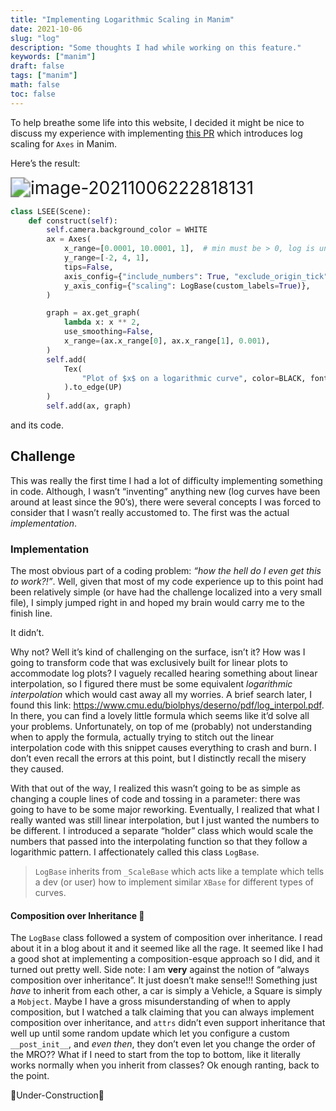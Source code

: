 ```yaml
---
title: "Implementing Logarithmic Scaling in Manim"
date: 2021-10-06
slug: "log"
description: "Some thoughts I had while working on this feature."
keywords: ["manim"]
draft: false
tags: ["manim"]
math: false
toc: false
---
```


 

To help breathe some life into this website, I decided it might be nice to discuss my experience with implementing  [this PR](https://github.com/ManimCommunity/manim/pull/1812) which introduces log scaling for `Axes` in Manim. 

Here’s the result:

<img src="/img/image-20211006222818131.png" alt="image-20211006222818131" style="zoom:200%;" />

```python
class LSEE(Scene):
    def construct(self):
        self.camera.background_color = WHITE
        ax = Axes(
            x_range=[0.0001, 10.0001, 1],  # min must be > 0, log is undefined at 0.
            y_range=[-2, 4, 1],
            tips=False,
            axis_config={"include_numbers": True, "exclude_origin_tick": False},
            y_axis_config={"scaling": LogBase(custom_labels=True)},
        )

        graph = ax.get_graph(
            lambda x: x ** 2,
            use_smoothing=False,
            x_range=(ax.x_range[0], ax.x_range[1], 0.001),
        )
        self.add(
            Tex(
                "Plot of $x$ on a logarithmic curve", color=BLACK, font_size=24
            ).to_edge(UP)
        )
        self.add(ax, graph)
```

and its code.



## Challenge

This was really the first time I had a lot of difficulty implementing something in code. Although, I wasn’t “inventing” anything new (log curves have been around at least since the 90’s), there were several concepts I was forced to consider that I wasn’t really accustomed to. The first was the actual *implementation*.



### Implementation

The most obvious part of a coding problem: *“how the hell do I even get this to work?!”*. Well, given that most of my code experience up to this point had been relatively simple (or have had the challenge localized into a very small file), I simply jumped right in and hoped my brain would carry me to the finish line.



It didn’t.



Why not? Well it’s kind of challenging on the surface, isn’t it? How was I going to transform code that was exclusively built for linear plots to accommodate log plots? I vaguely recalled hearing something about linear interpolation, so I figured there must be some equivalent *logarithmic interpolation* which would cast away all my worries. A brief search later, I found this link: https://www.cmu.edu/biolphys/deserno/pdf/log_interpol.pdf. In there, you can find a lovely little formula which seems like it’d solve all your problems. Unfortunately, on top of me (probably) not understanding when to apply the formula, actually trying to stitch out the linear interpolation code with this snippet causes everything to crash and burn. I don’t even recall the errors at this point, but I distinctly recall the misery they caused.



With that out of the way, I realized this wasn’t going to be as simple as changing a couple lines of code and tossing in a parameter: there was going to have to be some major reworking. Eventually, I realized that what I really wanted was still linear interpolation, but I just wanted the numbers to be different. I introduced a separate “holder” class which would scale the numbers that passed into the interpolating function so that they follow a logarithmic pattern. I affectionately called this class `LogBase`.



> `LogBase` inherits from `_ScaleBase` which acts like a template which tells a dev (or user) how to implement similar `XBase` for different types of curves.



#### Composition over Inheritance 👀

The `LogBase` class followed a system of composition over inheritance. I read about it in a blog about it and it seemed like all the rage. It seemed like I had a good shot at implementing a composition-esque approach so I did, and it turned out pretty well.  Side note: I am **very** against the notion of “always composition over inheritance”. It just doesn’t make sense!!! Something just *have* to inherit from each other, a car is simply a Vehicle, a Square is simply a `Mobject`. Maybe  I have a gross misunderstanding of when to apply composition, but I watched a talk claiming that you can always implement composition over inheritance, and `attrs` didn’t even support inheritance that well up until some random update which let you configure a custom `__post_init__`, and *even then*, they don’t even let you change the order of the MRO?? What if I need to start from the top to bottom, like it literally works normally when you inherit from classes? Ok enough ranting, back to the point.

  



🚧Under-Construction🚧

